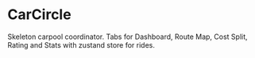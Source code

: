 # CarCircle

Skeleton carpool coordinator. Tabs for Dashboard, Route Map, Cost Split, Rating and Stats with zustand store for rides.
